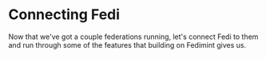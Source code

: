 # Connecting Fedi

Now that we've got a couple federations running, let's connect Fedi to them and run through some of the features that building on Fedimint gives us.